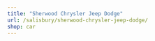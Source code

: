 ```yaml
---
title: "Sherwood Chrysler Jeep Dodge"
url: /salisbury/sherwood-chrysler-jeep-dodge/
shop: car
---
```

